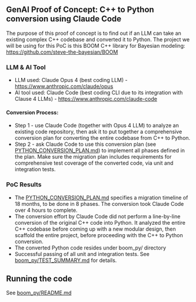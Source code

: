## GenAI Proof of Concept: C++ to Python conversion using Claude Code

The purpose of this proof of concept is to find out if an LLM can take an existing complex  C++ codebase and converted it to Python. The project we will be using for this PoC is this BOOM C++ library for Bayesian modeling: https://github.com/steve-the-bayesian/BOOM

### LLM & AI Tool
* LLM used: Claude Opus 4 (best coding LLM) - https://www.anthropic.com/claude/opus
* AI tool used: Claude Code (best coding CLI due to its integration with Clause 4 LLMs) - https://www.anthropic.com/claude-code

#### Conversion Process: 
* Step 1 - use Claude Code (together with Opus 4 LLM) to analyze an existing code repository, then ask it to put together a comprehensive conversion plan for converting the entire codebase from C++ to Python. 
* Step 2 - ask Claude Code to use this conversion plan (see [PYTHON_CONVERSION_PLAN.md](PYTHON_CONVERSION_PLAN.md)) to implement all phases defined in the plan. Make sure the migration plan includes requirements for comprehensive test coverage of the converted code, via unit and integration tests.

### PoC Results
* The [PYTHON_CONVERSION_PLAN.md](PYTHON_CONVERSION_PLAN.md) specifies a migration timeline of 18 months, to be done in 8 phases. The conversion took Claude Code over 4 hours to complete. 
* The conversion effort by Claude Code did not perform a line-by-line conversion of the original C++ code into Python. It analyzed the entire C++ codebase before coming up with a new modular design, then scaffold the entire project, before proceeding with the C++ to Python conversion.
* The converted Python code resides under boom_py/ directory
* Successful passing of all unit and integration tests. See [boom_py/TEST_SUMMARY.md](boom_py/TEST_SUMMARY.md) for details.

## Running the code
See [boom_py/README.md](boom_py/README.md)
